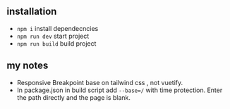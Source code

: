 ## installation
- `npm i` install dependecncies
- `npm run dev`  start project
- `npm run build` build project

## my notes
- Responsive Breakpoint base on tailwind css , not vuetify.
- In package.json in build script add `--base=/` with time protection. Enter the path directly and the page is blank.
